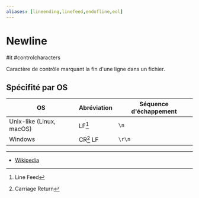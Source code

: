 ```yaml
---
aliases: [lineending,linefeed,endofline,eol]
---
```


# Newline

#it #controlcharacters

Caractère de contrôle marquant la fin d'une ligne dans un fichier.

## Spécifité par OS

| OS                       | Abréviation | Séquence d'échappement |
| ------------------------ | ----------- | ---------------------- |
| Unix-like (Linux, macOS) | LF[^1]          | `\n`                   |
| Windows                  | CR[^2] LF       | `\r\n`                 |

[^1]: Line Feed
[^2]: Carriage Return

---

- [Wikipedia](https://en.wikipedia.org/wiki/Newline)
